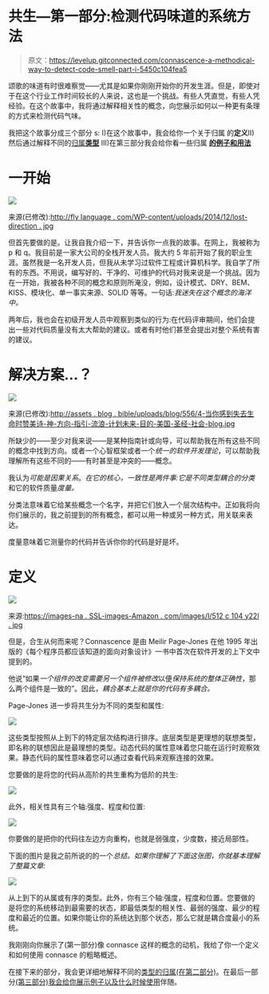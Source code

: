 # 共生—第一部分:检测代码味道的系统方法

> 原文：<https://levelup.gitconnected.com/connascence-a-methodical-way-to-detect-code-smell-part-i-5450c104fea5>

颂歌的味道有时很难察觉——尤其是如果你刚刚开始你的开发生涯。但是，即使对于在这个行业工作时间较长的人来说，这也是一个挑战。有些人凭直觉，有些人凭经验。在这个故事中，我将通过解释相关性的概念，向您展示如何以一种更有条理的方式来检测代码气味。

我把这个故事分成三个部分 s:
I)在这个故事中，我会给你一个关于归属
的**定义**II)然后通过解释不同的[归属**类型**](/connascence-part-ii-types-of-connascence-35ce49f7c1b0?source=post_stats_page-------------------------------------)
III)在第三部分我会给你看一些归属 [**的例子和用法**](https://pandaquests.medium.com/connascence-part-iii-connascence-applied-c1cc85ba6a5a)

# 一开始

![](img/1169456f88b4de4da78e88114ca4f4a6.png)

来源(已修改):[http://fly language . com/WP-content/uploads/2014/12/lost-direction . jpg](http://flylanguage.com/wp-content/uploads/2014/12/lost-direction.jpg)

但首先要做的是。让我自我介绍一下，并告诉你一点我的故事。在网上，我被称为 p 和 q。我目前是一家大公司的全栈开发人员。我大约 5 年前开始了我的职业生涯。虽然我是一名开发人员，但我从未学习过软件工程或计算机科学。我自学了所有的东西。不用说，编写好的、干净的、可维护的代码对我来说是一个挑战。因为在一开始，我被各种不同的概念和原则所淹没，例如，设计模式、DRY、BEM、KISS、模块化、单一事实来源、SOLID 等等。一句话:*我迷失在这个概念的海洋中。*

两年后，我也会在初级开发人员中观察到类似的行为:在代码评审期间，他们会提出一些对代码质量没有太大帮助的建议。或者有时他们甚至会提出对整个系统有害的建议。

# 解决方案…？

![](img/79b835938561b98f89896df651ecb073.png)

来源(已修改):[http://assets . blog . bible/uploads/blog/556/4-当你感到失去生命时赞美诗-神-方向-指引-流浪-计划未来-目的-美国-圣经-社会-blog.jpg](http://assets.blog.bible/uploads/blog/556/4-psalms-for-when-you-feel-lost-in-life-gods-direction-guidance-wandering-plan-for-the-future-purpose-american-bible-society-blog.jpg)

所缺少的——至少对我来说——是某种指南针或向导，可以帮助我在所有这些不同的概念中找到方向。或者一个心智框架或者一个*统一的软件开发理论*，可以帮助我理解所有这些不同的——有时甚至是冲突的——概念。

我认为*可能是因果关系*。*在它的核心，一致性是两件事:*它是不同类型耦合的*分类*和它的软件质量*度量。*

分类法意味着它给某些概念一个名字，并把它们放入一个层次结构中。正如我将向你们展示的，我之前提到的所有概念，都可以用一种或另一种方式，用关联来表达。

度量意味着它测量你的代码并告诉你你的代码是好是坏。

# 定义

![](img/f810ccbe09a16d8467614fe760d036d2.png)

来源:[https://images-na . SSL-images-Amazon . com/images/I/512 c 104 y22l . jpg](https://images-na.ssl-images-amazon.com/images/I/512C104Y22L.jpg)

但是，合生从何而来呢？Connascence 是由 Meilir Page-Jones 在他 1995 年出版的《每个程序员都应该知道的面向对象设计》一书中首次在软件开发的上下文中提到的。

他说“如果*一个组件的改变需要另一个组件被修改*以便*保持系统的整体正确性*，那么两个组件是一致的”。因此，*耦合基本上就是你的代码有多耦合。*

Page-Jones 进一步将共生分为不同的类型和属性:

![](img/15be97b8a6f260592c84bfc51a95e48b.png)

这些类型按照从上到下的特定层次结构进行排序。底层类型是更理想的联想类型，即名称的联想因此是最理想的类型。动态代码的属性意味着您只能在运行时观察效果。静态代码的属性意味着您可以通过查看代码来观察连接的效果。

您要做的是将您的代码从高阶的共生重构为低阶的共生:

![](img/f263f949d32ca92e81af69b32eac9515.png)

此外，相关性具有三个轴:强度、程度和位置:

![](img/1cec5c0f5fb3d83657a5fe70196ae068.png)

你要做的是把你的代码往左边方向重构，也就是弱强度，少度数，接近局部性。

下面的图片是我之前所说的的一个*总结。如果你理解了下面这张图，你就基本理解了整篇文章:*

![](img/b435ccfef19a08e2c0c859afb5835173.png)

从上到下的从属或有序的类型。此外，你有三个轴:强度，程度和位置。您要做的是将您的系统移动到最需要的状态，即最低类型的相关性、最弱的强度、最少的程度和最近的位置。如果你能让你的系统达到那个状态，那么它就是耦合度最小的系统。

我刚刚向你展示了(第一部分)像 connasce 这样的概念的动机，我给了你一个定义和如何使用 connasce 的粗略概述。

在接下来的部分，我会更详细地解释不同的[类型的归属(在第二部分)](/connascence-part-ii-types-of-connascence-35ce49f7c1b0?source=post_stats_page-------------------------------------)。在最后一部分[(第三部分)我会给你展示例子以及什么时候使用](https://pandaquests.medium.com/connascence-part-iii-connascence-applied-c1cc85ba6a5a)伴随。